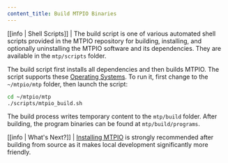 ```yaml
---
content_title: Build MTPIO Binaries
---
```


[[info | Shell Scripts]]
| The build script is one of various automated shell scripts provided in the MTPIO repository for building, installing, and optionally uninstalling the MTPIO software and its dependencies. They are available in the `mtp/scripts` folder.

The build script first installs all dependencies and then builds MTPIO. The script supports these [Operating Systems](../../index.md#supported-operating-systems). To run it, first change to the `~/mtpio/mtp` folder, then launch the script:

```sh
cd ~/mtpio/mtp
./scripts/mtpio_build.sh
```

The build process writes temporary content to the `mtp/build` folder. After building, the program binaries can be found at `mtp/build/programs`.

[[info | What's Next?]]
| [Installing MTPIO](03_install-mtpio-binaries.md) is strongly recommended after building from source as it makes local development significantly more friendly.
